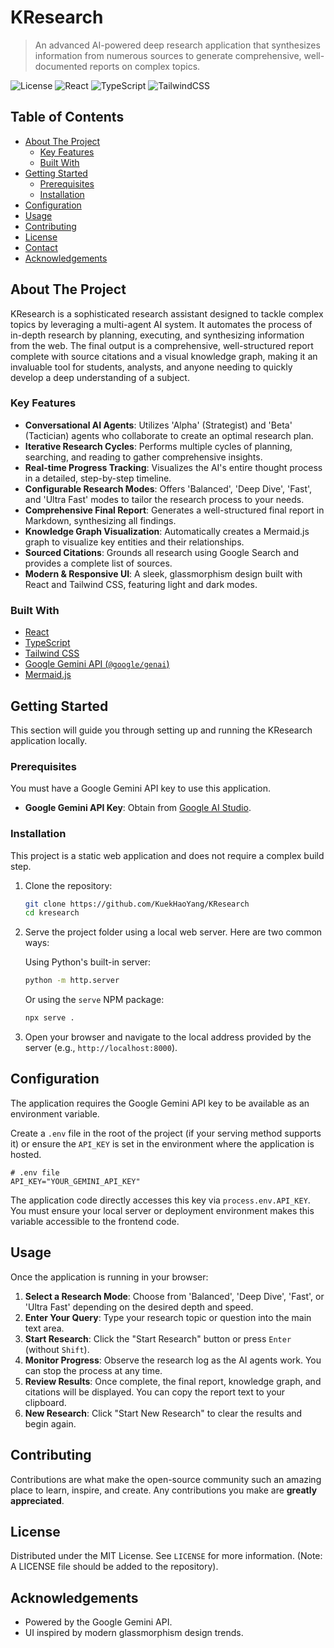# KResearch

> An advanced AI-powered deep research application that synthesizes information from numerous sources to generate comprehensive, well-documented reports on complex topics.

<!-- Badges (Placeholders) -->
![License](https://img.shields.io/badge/license-MIT-blue.svg?style=flat-square)
![React](https://img.shields.io/badge/React-19-blue?style=flat-square&logo=react)
![TypeScript](https://img.shields.io/badge/TypeScript-5.x-blue?style=flat-square&logo=typescript)
![TailwindCSS](https://img.shields.io/badge/Tailwind_CSS-3.x-38B2AC?style=flat-square&logo=tailwind-css)

## Table of Contents
- [About The Project](#about-the-project)
  - [Key Features](#key-features)
  - [Built With](#built-with)
- [Getting Started](#getting-started)
  - [Prerequisites](#prerequisites)
  - [Installation](#installation)
- [Configuration](#configuration)
- [Usage](#usage)
- [Contributing](#contributing)
- [License](#license)
- [Contact](#contact)
- [Acknowledgements](#acknowledgements)

## About The Project

KResearch is a sophisticated research assistant designed to tackle complex topics by leveraging a multi-agent AI system. It automates the process of in-depth research by planning, executing, and synthesizing information from the web. The final output is a comprehensive, well-structured report complete with source citations and a visual knowledge graph, making it an invaluable tool for students, analysts, and anyone needing to quickly develop a deep understanding of a subject.



### Key Features

*   **Conversational AI Agents**: Utilizes 'Alpha' (Strategist) and 'Beta' (Tactician) agents who collaborate to create an optimal research plan.
*   **Iterative Research Cycles**: Performs multiple cycles of planning, searching, and reading to gather comprehensive insights.
*   **Real-time Progress Tracking**: Visualizes the AI's entire thought process in a detailed, step-by-step timeline.
*   **Configurable Research Modes**: Offers 'Balanced', 'Deep Dive', 'Fast', and 'Ultra Fast' modes to tailor the research process to your needs.
*   **Comprehensive Final Report**: Generates a well-structured final report in Markdown, synthesizing all findings.
*   **Knowledge Graph Visualization**: Automatically creates a Mermaid.js graph to visualize key entities and their relationships.
*   **Sourced Citations**: Grounds all research using Google Search and provides a complete list of sources.
*   **Modern & Responsive UI**: A sleek, glassmorphism design built with React and Tailwind CSS, featuring light and dark modes.

### Built With

*   [React](https://react.dev/)
*   [TypeScript](https://www.typescriptlang.org/)
*   [Tailwind CSS](https://tailwindcss.com/)
*   [Google Gemini API (`@google/genai`)](https://github.com/google/generative-ai-js)
*   [Mermaid.js](https://mermaid.js.org/)

## Getting Started

This section will guide you through setting up and running the KResearch application locally.

### Prerequisites

You must have a Google Gemini API key to use this application.
*   **Google Gemini API Key**: Obtain from [Google AI Studio](https://aistudio.google.com/app/apikey).

### Installation

This project is a static web application and does not require a complex build step.

1.  Clone the repository:
    ```sh
    git clone https://github.com/KuekHaoYang/KResearch
    cd kresearch
    ```
2.  Serve the project folder using a local web server. Here are two common ways:
    
    Using Python's built-in server:
    ```sh
    python -m http.server
    ```
    
    Or using the `serve` NPM package:
    ```sh
    npx serve .
    ```
3.  Open your browser and navigate to the local address provided by the server (e.g., `http://localhost:8000`).

## Configuration

The application requires the Google Gemini API key to be available as an environment variable.

Create a `.env` file in the root of the project (if your serving method supports it) or ensure the `API_KEY` is set in the environment where the application is hosted.

```dotenv
# .env file
API_KEY="YOUR_GEMINI_API_KEY"
```

The application code directly accesses this key via `process.env.API_KEY`. You must ensure your local server or deployment environment makes this variable accessible to the frontend code.

## Usage

Once the application is running in your browser:

1.  **Select a Research Mode**: Choose from 'Balanced', 'Deep Dive', 'Fast', or 'Ultra Fast' depending on the desired depth and speed.
2.  **Enter Your Query**: Type your research topic or question into the main text area.
3.  **Start Research**: Click the "Start Research" button or press `Enter` (without `Shift`).
4.  **Monitor Progress**: Observe the research log as the AI agents work. You can stop the process at any time.
5.  **Review Results**: Once complete, the final report, knowledge graph, and citations will be displayed. You can copy the report text to your clipboard.
6.  **New Research**: Click "Start New Research" to clear the results and begin again.

## Contributing

Contributions are what make the open-source community such an amazing place to learn, inspire, and create. Any contributions you make are **greatly appreciated**.

## License

Distributed under the MIT License. See `LICENSE` for more information. (Note: A LICENSE file should be added to the repository).

## Acknowledgements
*   Powered by the Google Gemini API.
*   UI inspired by modern glassmorphism design trends.
